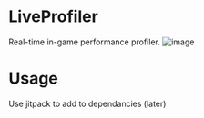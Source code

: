 # LiveProfiler
 Real-time in-game performance profiler.
![image](https://github.com/user-attachments/assets/b5de5b2d-3d2f-415f-9c49-37e671bfa9b0)
# Usage
 Use jitpack to add to dependancies (later)
